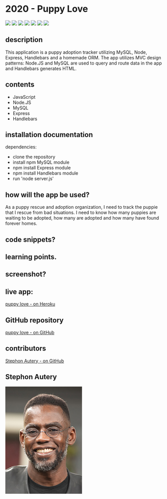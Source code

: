 # 2020 - Puppy Love
 [<a href="http://stephonautery.com" target="_blank"><img src="https://img.shields.io/badge/Stephon_Autery-let's_begin_here_...-goldenrod.svg"><a>](http://stephonautery.com) [<img src="https://img.shields.io/badge/License-MIT-blue.svg">](https://opensource.org/licenses/MIT) [<img src="https://img.shields.io/badge/_ES_-_6_-green.svg">](https://tc39.es/ecma262/) [<img src=https://img.shields.io/badge/_JavaScript_-_ECMA6_-green.svg>](https://developer.mozilla.org/en-US/docs/Web/JavaScript) [<img src=https://img.shields.io/badge/_MySQL_-2.18.1_-orange.svg>](https://www.npmjs.com/package/mysql) [<img src=https://img.shields.io/badge/_Express_-_4.16.4-pink.svg>](https://www.npmjs.com/package/fs-extra) [<img src=https://img.shields.io/badge/_Handlebars_-_4.7.6-brown.svg>](https://www.npmjs.com/package/handlebars) 


 ## description 
 This application is a puppy adoption tracker utilizing MySQL, Node, Express, Handlebars and a homemade ORM. The app utilizes MVC design patterns: Node.JS and MySQL are used to query and route data in the app and Handlebars generates HTML.

 ## contents 
 - JavaScript 
 - Node.JS 
 - MySQL 
 - Express 
 - Handlebars 

 ## installation documentation 
 dependencies: 
 - clone the repository
 - install npm MySQL module
 - npm install Express module 
 - npm install Handlebars module
 - run 'node server.js'

 ## how will the app be used? 
  
 As a puppy rescue and adoption organization, I need to track the puppie that I rescue from bad situations. I need to know how many puppies are waiting to be adopted, how many are adopted and how many have found forever homes.  

  ## code snippets?

  ## learning points.

  ## screenshot?
   
  ## live app: 
 [puppy love - on Heroku]( https://limitless-river-84989.herokuapp.com/) 

 ## GitHub repository 
 [puppy love -  on GitHub](https://github.com/StephonAutery/puppy-love) 
 ## contributors 
 [Stephon Autery - on GitHub](https://github.com/StephonAutery)

 
 ## Stephon Autery 
 
 
 ![i'm a link](./public/assets/img/stephon-headshot-garden.jpg)
